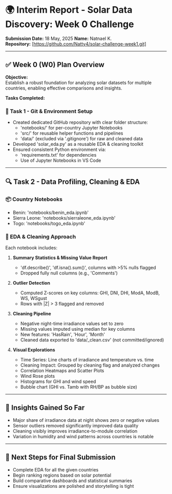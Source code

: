 
# 🌍 Interim Report - Solar Data Discovery: Week 0 Challenge  
**Submission Date:** 18 May, 2025 
**Name:** Natnael K.  
**Repository:** [https://github.com/Natty4/solar-challenge-week1.git]  

---

## ✅ Week 0 (W0) Plan Overview  

**Objective:**  
Establish a robust foundation for analyzing solar datasets for multiple countries, enabling effective comparisons and insights.

**Tasks Completed:**

### 🔧 Task 1 - Git & Environment Setup  
- Created dedicated GitHub repository with clear folder structure:
  - 'notebooks/' for per-country Jupyter Notebooks
  - 'src/' for reusable helper functions and pipelines
  - 'data/' (excluded via '.gitignore') for raw and cleaned data
- Developed 'solar_eda.py' as a reusable EDA & cleaning toolkit
- Ensured consistent Python environment via:
  - 'requirements.txt' for dependencies
  - Use of Jupyter Notebooks in VS Code

---

## 🔍 Task 2 - Data Profiling, Cleaning & EDA  

### 📦 Country Notebooks  
- Benin: 'notebooks/benin_eda.ipynb'
- Sierra Leone: 'notebooks/sierraleone_eda.ipynb'
- Togo: 'notebooks/togo_eda.ipynb'

### 🔬 EDA & Cleaning Approach  

Each notebook includes:

1. **Summary Statistics & Missing Value Report**  
   - 'df.describe()', 'df.isna().sum()', columns with >5% nulls flagged  
   - Dropped fully null columns (e.g., 'Comments')

2. **Outlier Detection**  
   - Computed Z-scores on key columns: GHI, DNI, DHI, ModA, ModB, WS, WSgust  
   - Rows with |Z| > 3 flagged and removed

3. **Cleaning Pipeline**  
   - Negative night-time irradiance values set to zero  
   - Missing values imputed using median for key columns  
   - New features: 'HasRain', 'Hour', 'Month'  
   - Cleaned data exported to 'data/<country>_clean.csv' (not committed/ignored)

4. **Visual Explorations**  
   - Time Series: Line charts of irradiance and temperature vs. time  
   - Cleaning Impact: Grouped by cleaning flag and analyzed changes  
   - Correlation Heatmaps and Scatter Plots  
   - Wind Rose plots  
   - Histograms for GHI and wind speed  
   - Bubble chart (GHI vs. Tamb with RH/BP as bubble size)  

---

## 🧠 Insights Gained So Far  
- Major share of irradiance data at night shows zero or negative values  
- Sensor outliers removed significantly improved data quality  
- Cleaning visibly improves irradiance-to-module correlation  
- Variation in humidity and wind patterns across countries is notable  

---

## 📌 Next Steps for Final Submission  
- Complete EDA for all the given countries  
- Begin ranking regions based on solar potential  
- Build comparative dashboards and statistical summaries  
- Ensure visualizations are polished and storytelling is tight  

